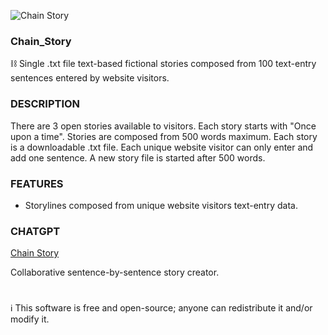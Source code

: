 ![Chain Story](https://github.com/sourceduty/Chain_Story/assets/123030236/5aade2d7-0c80-4ea0-841c-498c6e8be9b3)

### Chain_Story
⛓️ Single .txt file text-based fictional stories composed from 100 text-entry sentences entered by website visitors.

### DESCRIPTION

There are 3 open stories available to visitors. Each story starts with "Once upon a time". Stories are composed from 500 words maximum. Each story is a downloadable .txt file. Each unique website visitor can only enter and add one sentence. A new story file is started after 500 words.

### FEATURES 

- Storylines composed from unique website visitors text-entry data.

### CHATGPT

[Chain Story](https://chat.openai.com/g/g-azMoj9cY6-chain-story)

Collaborative sentence-by-sentence story creator. 

#

ℹ️ This software is free and open-source; anyone can redistribute it and/or modify it.
